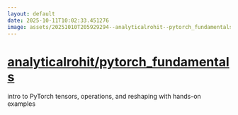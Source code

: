 ```yaml
---
layout: default
date: 2025-10-11T10:02:33.451276
image: assets/20251010T205929294--analyticalrohit--pytorch_fundamentals--20251010T211311104--cropped.png
---
```


# [analyticalrohit/pytorch_fundamentals](https://github.com/analyticalrohit/pytorch_fundamentals)

intro to PyTorch tensors, operations, and reshaping with hands-on examples
